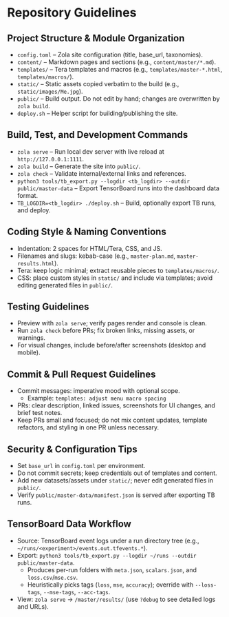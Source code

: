 # Repository Guidelines

## Project Structure & Module Organization
- `config.toml` – Zola site configuration (title, base_url, taxonomies).
- `content/` – Markdown pages and sections (e.g., `content/master/*.md`).
- `templates/` – Tera templates and macros (e.g., `templates/master-*.html`, `templates/macros/`).
- `static/` – Static assets copied verbatim to the build (e.g., `static/images/Me.jpg`).
- `public/` – Build output. Do not edit by hand; changes are overwritten by `zola build`.
- `deploy.sh` – Helper script for building/publishing the site.

## Build, Test, and Development Commands
- `zola serve` – Run local dev server with live reload at `http://127.0.0.1:1111`.
- `zola build` – Generate the site into `public/`.
- `zola check` – Validate internal/external links and references.
- `python3 tools/tb_export.py --logdir <tb_logdir> --outdir public/master-data` – Export TensorBoard runs into the dashboard data format.
- `TB_LOGDIR=<tb_logdir> ./deploy.sh` – Build, optionally export TB runs, and deploy.

## Coding Style & Naming Conventions
- Indentation: 2 spaces for HTML/Tera, CSS, and JS.
- Filenames and slugs: kebab-case (e.g., `master-plan.md`, `master-results.html`).
- Tera: keep logic minimal; extract reusable pieces to `templates/macros/`.
- CSS: place custom styles in `static/` and include via templates; avoid editing generated files in `public/`.

## Testing Guidelines
- Preview with `zola serve`; verify pages render and console is clean.
- Run `zola check` before PRs; fix broken links, missing assets, or warnings.
- For visual changes, include before/after screenshots (desktop and mobile).

## Commit & Pull Request Guidelines
- Commit messages: imperative mood with optional scope.
  - Example: `templates: adjust menu macro spacing`
- PRs: clear description, linked issues, screenshots for UI changes, and brief test notes.
- Keep PRs small and focused; do not mix content updates, template refactors, and styling in one PR unless necessary.

## Security & Configuration Tips
- Set `base_url` in `config.toml` per environment.
- Do not commit secrets; keep credentials out of templates and content.
- Add new datasets/assets under `static/`; never edit generated files in `public/`.
- Verify `public/master-data/manifest.json` is served after exporting TB runs.

## TensorBoard Data Workflow
- Source: TensorBoard event logs under a run directory tree (e.g., `~/runs/<experiment>/events.out.tfevents.*`).
- Export: `python3 tools/tb_export.py --logdir ~/runs --outdir public/master-data`.
  - Produces per-run folders with `meta.json`, `scalars.json`, and `loss.csv`/`mse.csv`.
  - Heuristically picks tags (`loss`, `mse`, `accuracy`); override with `--loss-tags`, `--mse-tags`, `--acc-tags`.
- View: `zola serve` → `/master/results/` (use `?debug` to see detailed logs and URLs).
